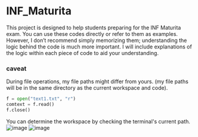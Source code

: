 # INF_Maturita
This project is designed to help students preparing for the INF Maturita exam. You can use these codes directly or refer to them as examples. However, I don’t recommend simply memorizing them; understanding the logic behind the code is much more important. I will include explanations of the logic within each piece of code to aid your understanding.

### caveat
During file operations, my file paths might differ from yours. (my file paths will be in the same directory as the current workspace and code).
```python
f = open("text1.txt", "r") 
comtext = f.read()
f.close()
```
You can determine the workspace by checking the terminal's current path.
![image](https://github.com/user-attachments/assets/1eac2803-2f26-46c8-8bc9-548da4fa60b0) ![image](https://github.com/user-attachments/assets/507a89af-ff06-4edf-a951-5a3355520302)

